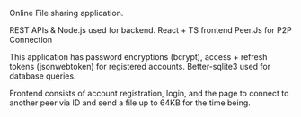 Online File sharing application.

REST APIs & Node.js used for backend.
React + TS frontend
Peer.Js for P2P Connection


This application has password encryptions (bcrypt), access + refresh tokens (jsonwebtoken) for registered accounts. Better-sqlite3 used for database queries.

Frontend consists of account registration, login, and the page to connect to another peer via ID and send a file up to 64KB for the time being.


